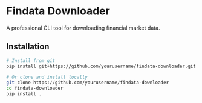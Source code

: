# Findata Downloader

A professional CLI tool for downloading financial market data.

## Installation

```bash
# Install from git
pip install git+https://github.com/yourusername/findata-downloader.git

# Or clone and install locally
git clone https://github.com/yourusername/findata-downloader
cd findata-downloader
pip install .